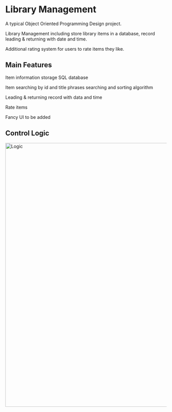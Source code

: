 # Library Management

A typical Object Oriented Programming Design project.

Library Management including store library items in a database, record leading & returning with date and time.

Additional rating system for users to rate items they like.

## Main Features

Item information storage                           SQL database

Item searching by id and title phrases             searching and sorting algorithm 

Leading & returning record with data and time

Rate items

Fancy UI to be added

## Control Logic
<img width="824" alt="Logic" src="https://github.com/James-Z-Zhang00/LibraryManagement/assets/144994336/3dac89fb-63f0-4e50-a570-1d3d445640f2">
